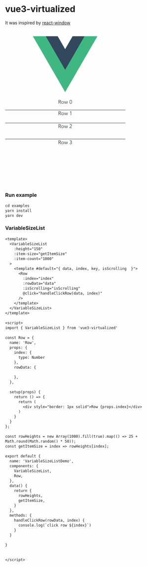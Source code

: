 # vue3-virtualized

It was inspired by [react-window](https://github.com/bvaughn/react-window)

![vue3-virtualized-gif](examples/vue3-virtualized.gif)


### Run example

```
cd examples
yarn install
yarn dev
```


### VariableSizeList

```vue
<template>
  <VariableSizeList
    :height="150"
    :item-size="getItemSize"
    :item-count="1000"
  >
    <template #default="{ data, index, key, isScrolling  }">
      <Row
        :index="index"
        :rowData="data"
        :isScrolling="isScrolling"
        @click="handleClickRow(data, index)"
      />
    </template>
  </VariableSizeList>
</template>

<script>
import { VariableSizeList } from 'vue3-virtualized'

const Row = {
  name: 'Row',
  props: {
    index: {
      type: Number
    },
    rowData: {

    },
  },

  setup(props) {
    return () => {
      return (
        <div style="border: 1px solid">Row {props.index}</div>
      )
    }
  }
};

const rowHeights = new Array(1000).fill(true).map(() => 25 + Math.round(Math.random() * 50));
const getItemSize = index => rowHeights[index];

export default {
  name: 'VariableSizeListDemo',
  components: {
    VariableSizeList,
    Row,
  },
  data() {
    return {
      rowHeights,
      getItemSize,
    }
  },
  methods: {
    handleClickRow(rowData, index) {
      console.log(`click row ${index}`)
    }
  }

}


</script>
```